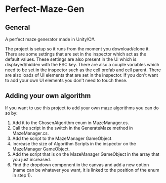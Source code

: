 # Perfect-Maze-Gen

## General
A perfect maze generator made in Unity/C#.

The project is setup so it runs from the moment you download/clone it. There are some settings that are set in the inspector
which act as the default values. These settings are also present in the UI which is displayed/hidden with the ESC key.
There are also a couple variables which need to be set in the inspector such as the cell prefab and cell parent. There are also loads of UI elements that are set in the inspector. If you don't want to add your own UI elements you don't need to touch these.

## Adding your own algorithm
If you want to use this project to add your own maze algorithms you can do so by:
1. Add it to the ChosenAlgorithm enum in MazeManager.cs.
2. Call the script in the switch in the GenerateMaze method in MazeManager.cs.
3. Add the script to the MazeManager GameObject.
4. Increase the size of Algorithm Scripts in the inspector on the MazeManager GameObject.
5. Add the script that is on the MazeManager GameObject in the array that you just increased.
6. Find the dropdown component in the canvas and add a new option (name can be whatever you want, it is linked to the position of the enum in step 1).
